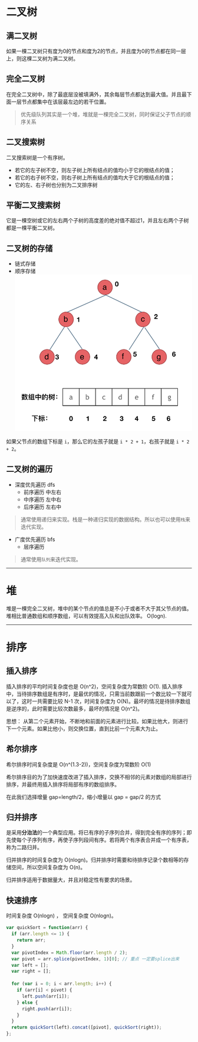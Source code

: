 # 二叉树
## 满二叉树
如果一棵二叉树只有度为0的节点和度为2的节点，并且度为0的节点都在同一层上，则这棵二叉树为满二叉树。

## 完全二叉树
在完全二叉树中，除了最底层没被填满外，其余每层节点都达到最大值。并且最下面一层节点都集中在该层最左边的若干位置。
> 优先级队列其实是一个堆，堆就是一棵完全二叉树，同时保证父子节点的顺序关系

## 二叉搜索树
二叉搜索树是一个有序树。

- 若它的左子树不空，则左子树上所有结点的值均小于它的根结点的值；
- 若它的右子树不空，则右子树上所有结点的值均大于它的根结点的值；
- 它的左、右子树也分别为二叉排序树

## 平衡二叉搜索树
它是一棵空树或它的左右两个子树的高度差的绝对值不超过1，并且左右两个子树都是一棵平衡二叉树。

## 二叉树的存储
- 链式存储
- 顺序存储
![顺序存储](./images/binery-tree.png)

如果父节点的数组下标是 `i`，那么它的左孩子就是 `i * 2 + 1`，右孩子就是 `i * 2 + 2`。

## 二叉树的遍历
- 深度优先遍历 dfs
    - 前序遍历 中左右
    - 中序遍历 左中右
    - 后序遍历 左右中
> 通常使用递归来实现。栈是一种递归实现的数据结构。所以也可以使用`栈`来迭代实现。
- 广度优先遍历 bfs
    - 层序遍历
> 通常使用`队列`来迭代实现。

---

# 堆
堆是一棵完全二叉树，堆中的某个节点的值总是不小于或者不大于其父节点的值。
堆相比普通数组和顺序数组，可以有效提高入队和出队效率。 O(logn).

---

# 排序
## 插入排序
插入排序的平均时间复杂度也是 O(n^2)，空间复杂度为常数阶 O(1).
插入排序中，当待排序数组是有序时，是最优的情况，只需当前数跟前一个数比较一下就可以了，这时一共需要比较 N-1 次，时间复杂度为 O(N)。最坏的情况是待排序数组是逆序的，此时需要比较次数最多，最坏的情况是 O(n^2)。

思想： 从第二个元素开始，不断地和前面的元素进行比较。如果比他大，则进行下一个元素。如果比他小，则交换位置，直到比前一个元素大为止。

## 希尔排序
希尔排序时间复杂度是 O(n^(1.3-2))，空间复杂度为常数阶 O(1)

希尔排序目的为了加快速度改进了插入排序，交换不相邻的元素对数组的局部进行排序，并最终用插入排序将局部有序的数组排序。

在此我们选择增量 gap=length/2，缩小增量以 gap = gap/2 的方式

## 归并排序
是采用**分治法**的一个典型应用。将已有序的子序列合并，得到完全有序的序列；即先使每个子序列有序，再使子序列段间有序。若将两个有序表合并成一个有序表，称为二路归并。

归并排序的时间复杂度为 O(nlogn)。归并排序时需要和待排序记录个数相等的存储空间，所以空间复杂度为 O(n)。

归并排序适用于数据量大，并且对稳定性有要求的场景。

## 快速排序
时间复杂度 O(nlogn) ， 空间复杂度  O(nlogn)。
``` javascript
var quickSort = function(arr) {
  if (arr.length <= 1) {
    return arr;
  }
  var pivotIndex = Math.floor(arr.length / 2);
  var pivot = arr.splice(pivotIndex, 1)[0]; // 重点 一定要splice出来
  var left = [];
  var right = [];

  for (var i = 0; i < arr.length; i++) {
    if (arr[i] < pivot) {
      left.push(arr[i]);
    } else {
      right.push(arr[i]);
    }
  }
  return quickSort(left).concat([pivot], quickSort(right));
};
```


